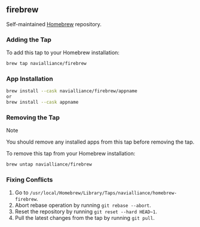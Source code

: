 ## firebrew
Self-maintained [Homebrew](https://brew.sh/) repository.

### Adding the Tap

To add this tap to your Homebrew installation:

```bash
brew tap navialliance/firebrew
```

### App Installation

```bash
brew install --cask navialliance/firebrew/appname
or
brew install --cask appname
```

### Removing the Tap

> [!NOTE]
> You should remove any installed apps from this tap before removing the tap.

To remove this tap from your Homebrew installation:
```bash
brew untap navialliance/firebrew
```

### Fixing Conflicts
1. Go to `/usr/local/Homebrew/Library/Taps/navialliance/homebrew-firebrew`.
2. Abort rebase operation by running `git rebase --abort`.
3. Reset the repository by running `git reset --hard HEAD~1`.
4. Pull the latest changes from the tap by running `git pull`.
